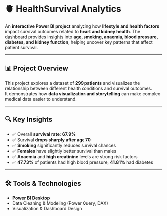 # 🫀 HealthSurvival Analytics

An **interactive Power BI project** analyzing how **lifestyle and health factors** impact survival outcomes related to **heart and kidney health**.  The dashboard provides insights into **age, smoking, anaemia, blood pressure, diabetes, and kidney function**, helping uncover key patterns that affect patient survival.  

---

## 📊 Project Overview
This project explores a dataset of **299 patients** and visualizes the relationship between different health conditions and survival outcomes.  
It demonstrates how **data visualization and storytelling** can make complex medical data easier to understand.  

---

## 🔍 Key Insights
- ✅ Overall **survival rate**: **67.9%**  
- ✅ Survival **drops sharply after age 70**  
- ✅ **Smoking** significantly reduces survival chances  
- ✅ **Females** have slightly better survival than males  
- ✅ **Anaemia** and **high creatinine** levels are strong risk factors  
- ✅ **47.73%** of patients had high blood pressure, **41.81%** had diabetes  

---

## 🛠 Tools & Technologies
- **Power BI Desktop**  
- Data Cleaning & Modeling (Power Query, DAX)  
- Visualization & Dashboard Design  
